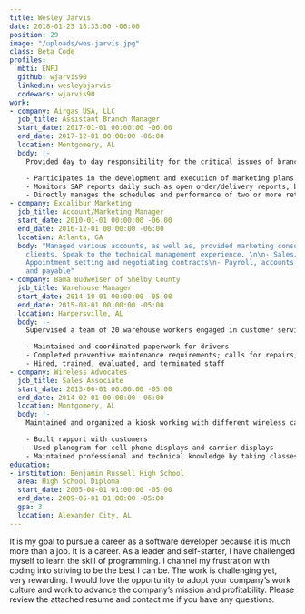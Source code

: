 ```yaml
---
title: Wesley Jarvis
date: 2018-01-25 18:33:00 -06:00
position: 29
image: "/uploads/wes-jarvis.jpg"
class: Beta Code
profiles:
  mbti: ENFJ
  github: wjarvis90
  linkedin: wesleybjarvis
  codewars: wjarvis90
work:
- company: Airgas USA, LLC
  job_title: Assistant Branch Manager
  start_date: 2017-01-01 00:00:00 -06:00
  end_date: 2017-12-01 00:00:00 -06:00
  location: Montgomery, AL
  body: |-
    Provided day to day responsibility for the critical issues of branch operation and profitability, including sales, sales growth, budgeting, gross margins, operating expenses, safety, customer service, inventory, equipment, building and vehicles, community relations, accounts receivable and resolution of personnel issues:

    - Participates in the development and execution of marketing plans to support the penetration of key market segments in collaboration with our Sales and Operations teams and outside vendors.
    - Monitors SAP reports daily such as open order/delivery reports, billing and delivery block reports and open Purchase Order (PO) reports.
    - Directly manages the schedules and performance of two or more retail branch associates and three or more delivery driver associates.
- company: Excalibur Marketing
  job_title: Account/Marketing Manager
  start_date: 2010-01-01 00:00:00 -06:00
  end_date: 2016-12-01 00:00:00 -06:00
  location: Atlanta, GA
  body: "Managed various accounts, as well as, provided marketing consultation to
    clients. Speak to the technical management experience. \n\n- Sales/Marketing\n-
    Appointment setting and negotiating contracts\n- Payroll, accounts receivable
    and payable"
- company: Bama Budweiser of Shelby County
  job_title: Warehouse Manager
  start_date: 2014-10-01 00:00:00 -05:00
  end_date: 2015-08-01 00:00:00 -05:00
  location: Harpersville, AL
  body: |-
    Supervised a team of 20 warehouse workers engaged in customer service, stocking, inventory maintenance, order fulfillment, and transport.

    - Maintained and coordinated paperwork for drivers
    - Completed preventive maintenance requirements; calls for repairs; maintained equipment inventories; evaluate new equipment and techniques
    - Hired, trained, evaluated, and terminated staff
- company: Wireless Advocates
  job_title: Sales Associate
  start_date: 2013-06-01 00:00:00 -05:00
  end_date: 2014-02-01 00:00:00 -06:00
  location: Montgomery, AL
  body: |-
    Maintained and organized a kiosk working with different wireless carriers.

    - Built rapport with customers
    - Used planogram for cell phone displays and carrier displays
    - Maintained professional and technical knowledge by taking classes online provided by the company and different carriers to stay up-to-date on the system
education:
- institution: Benjamin Russell High School
  area: High School Diploma
  start_date: 2005-08-01 01:00:00 -05:00
  end_date: 2009-05-01 01:00:00 -05:00
  gpa: 3
  location: Alexander City, AL
---
```


It is my goal to pursue a career as a software developer because it is much more than a job. It is a career. As a leader and self-starter, I have challenged myself to learn the skill of programming. I channel my frustration with coding into striving to be the best I can be. The work is challenging yet, very rewarding. I would love the opportunity to adopt your company’s work culture and work to advance the company’s mission and profitability. Please review the attached resume and contact me if you have any questions.